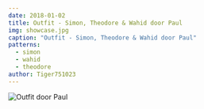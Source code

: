 ```yaml
---
date: 2018-01-02
title: Outfit - Simon, Theodore & Wahid door Paul
img: showcase.jpg
caption: "Outfit - Simon, Theodore & Wahid door Paul"
patterns:
  - simon
  - wahid
  - theodore
author: Tiger751023
---
```


![Outfit door Paul](/img/showcase/outfit-wahid-theodore-simon-by-paul/high_back.jpg)